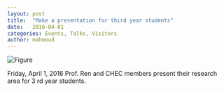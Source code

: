 ```yaml
---
layout: post
title:  "Make a presentation for third year students"
date:   2016-04-01
categories: Events, Talks, Visitors
author: mahmoud
---
```



![Figure](https://farm1.staticflickr.com/973/41555956764_9be83de9b0_c.jpg)

Friday, April 1, 2016
Prof. Ren and CHEC members present their research area for 3 rd year students.
 